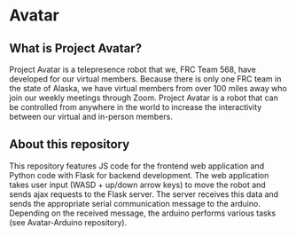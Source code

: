# Avatar
## What is Project Avatar?
Project Avatar is a telepresence robot that we, FRC Team 568, have developed for our virtual members. Because there is only one FRC team in the state of Alaska, we have virtual members from over 100 miles away who join our weekly meetings through Zoom. Project Avatar is a robot that can be controlled from anywhere in the world to increase the interactivity between our virtual and in-person members.

## About this repository
This repository features JS code for the frontend web application and Python code with Flask for backend development. The web application takes user input (WASD + up/down arrow keys) to move the robot and sends ajax requests to the Flask server. The server receives this data and sends the appropriate serial communication message to the arduino. Depending on the received message, the arduino performs various tasks (see Avatar-Arduino repository).
